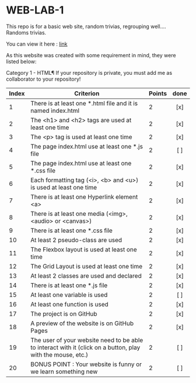# WEB-LAB-1

This repo is for a basic web site, random trivias, regrouping well.... Randoms trivias.

You can view it here : [link](https://kumo-chan.github.io/WEB-LAB-1/)

As this website was created with some requirement in mind, they were listed below:

Category 1 - HTML¶
If your repository is private, you must add me as collaborator to your repository!

| Index | Criterion                                                                                                   | Points | done |
|-------|-------------------------------------------------------------------------------------------------------------|--------|:----:|
| 1     | There is at least one *.html file and it is named ìndex.html                                                | 2      | [x]  |
| 2     | The \<h1> and \<h2> tags are used at least one time                                                         | 2      | [x]  |
| 3     | The \<p> tag is used at least one time                                                                      | 2      | [x]  |
| 4     | The page index.html use at least one *.js file                                                              | 2      | [ ]  |
| 5     | The page index.html use at least one *.css file                                                             | 2      | [x]  |
| 6     | Each formatting tag (\<i>, \<b> and \<u>) is used at least one time                                         | 2      | [x]  |
| 7     | There is at least one Hyperlink element \<a>                                                                | 2      | [x]  |
| 8     | There is at least one media (\<img>, \<audio> or \<canvas>)                                                 | 2      | [x]  |
| 9     | There is at least one *.css file                                                                            | 2      | [x]  |
| 10    | At least 2 pseudo-class are used                                                                            | 2      | [x]  |
| 11    | The Flexbox layout is used at least one time                                                                | 2      | [x]  |
| 12    | The Grid Layout is used at least one time                                                                   | 2      | [x]  |
| 13    | At least 2 classes are used and declared                                                                    | 2      | [x]  |
| 14    | There is at least one *.js file                                                                             | 2      | [x]  |
| 15    | At least one variable is used                                                                               | 2      | [ ]  |
| 16    | At least one function is used                                                                               | 2      | [x]  |
| 17    | The project is on GitHub                                                                                    | 2      | [x]  |
| 18    | A preview of the website is on GitHub Pages                                                                 | 2      | [x]  |
| 19    | The user of your website need to be able to interact with it (click on a button, play with the mouse, etc.) | 2      | [ ]  |
| 20    | BONUS POINT : Your website is funny or we learn something new                                               | 2      | [ ]  |
